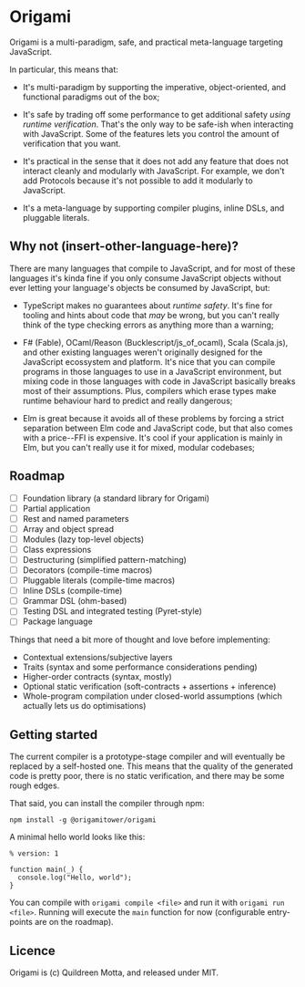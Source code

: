 # Origami

Origami is a multi-paradigm, safe, and practical meta-language targeting JavaScript.

In particular, this means that:

- It's multi-paradigm by supporting the imperative, object-oriented, and functional paradigms out of the box;

- It's safe by trading off some performance to get additional safety _using runtime verification_. That's the only way to be safe-ish when interacting with JavaScript. Some of the features lets you control the amount of verification that you want.

- It's practical in the sense that it does not add any feature that does not interact cleanly and modularly with JavaScript. For example, we don't add Protocols because it's not possible to add it modularly to JavaScript.

- It's a meta-language by supporting compiler plugins, inline DSLs, and pluggable literals.

## Why not (insert-other-language-here)?

There are many languages that compile to JavaScript, and for most of these languages it's kinda fine if you only consume JavaScript objects without ever letting your language's objects be consumed by JavaScript, but:

- TypeScript makes no guarantees about _runtime safety_. It's fine for tooling and hints about code that _may_ be wrong, but you can't really think of the type checking errors as anything more than a warning;

- F# (Fable), OCaml/Reason (Bucklescript/js_of_ocaml), Scala (Scala.js), and other existing languages weren't originally designed for the JavaScript ecossystem and platform. It's nice that you can compile programs in those languages to use in a JavaScript environment, but mixing code in those languages with code in JavaScript basically breaks most of their assumptions. Plus, compilers which erase types make runtime behaviour hard to predict and really dangerous;

- Elm is great because it avoids all of these problems by forcing a strict separation between Elm code and JavaScript code, but that also comes with a price--FFI is expensive. It's cool if your application is mainly in Elm, but you can't really use it for mixed, modular codebases;

## Roadmap

- [ ] Foundation library (a standard library for Origami)
- [ ] Partial application
- [ ] Rest and named parameters
- [ ] Array and object spread
- [ ] Modules (lazy top-level objects)
- [ ] Class expressions
- [ ] Destructuring (simplified pattern-matching)
- [ ] Decorators (compile-time macros)
- [ ] Pluggable literals (compile-time macros)
- [ ] Inline DSLs (compile-time)
- [ ] Grammar DSL (ohm-based)
- [ ] Testing DSL and integrated testing (Pyret-style)
- [ ] Package language

Things that need a bit more of thought and love before implementing:

- Contextual extensions/subjective layers
- Traits (syntax and some performance considerations pending)
- Higher-order contracts (syntax, mostly)
- Optional static verification (soft-contracts + assertions + inference)
- Whole-program compilation under closed-world assumptions (which actually lets us do optimisations)

## Getting started

The current compiler is a prototype-stage compiler and will eventually be replaced by a self-hosted one. This means that the quality of the generated code is pretty poor, there is no static verification, and there may be some rough edges.

That said, you can install the compiler through npm:

    npm install -g @origamitower/origami

A minimal hello world looks like this:

```
% version: 1

function main(_) {
  console.log("Hello, world");
}
```

You can compile with `origami compile <file>` and run it with `origami run <file>`. Running will execute the `main` function for now (configurable entry-points are on the roadmap).

## Licence

Origami is (c) Quildreen Motta, and released under MIT.
